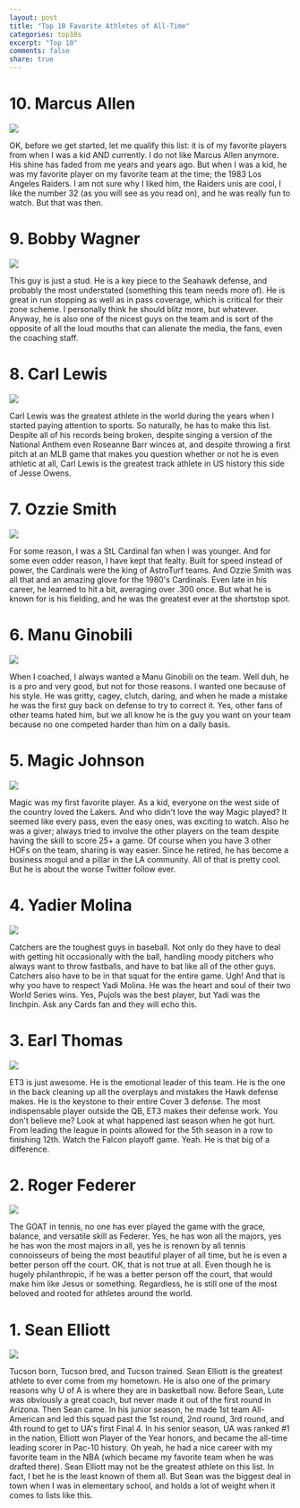```yaml
---
layout: post
title: "Top 10 Favorite Athletes of All-Time"
categories: top10s
excerpt: "Top 10"
comments: false
share: true
---
```



# 10. Marcus Allen

![](https://s-media-cache-ak0.pinimg.com/736x/5f/81/9e/5f819e84563a7199fa3bd80f8e264bd7.jpg)

OK, before we get started, let me qualify this list: it is of my favorite players from when I was a kid AND currently. I do not like Marcus Allen anymore. His shine has faded from me years and years ago. But when I was a kid, he was my favorite player on my favorite team at the time; the 1983 Los Angeles Raiders. I am not sure why I liked him, the Raiders unis are cool, I like the number 32 (as you will see as you read on), and he was really fun to watch. But that was then.

# 9. Bobby Wagner

![](http://www.seahawks.com/sites/seahawks.com/files/styles/borealis_no_limit_respondmedium/public/assets/images/imported/SEA/articleImages/players/2014/wagner-bobby/141223probowl600.jpg?itok=Jwx94RvI&timestamp=1459437769)

This guy is just a stud. He is a key piece to the Seahawk defense, and probably the most understated (something this team needs more of). He is great in run stopping as well as in pass coverage, which is critical for their zone scheme. I personally think he should blitz more, but whatever. Anyway, he is also one of the nicest guys on the team and is sort of the opposite of all the loud mouths that can alienate the media, the fans, even the coaching staff. 



# 8. Carl Lewis

![](https://s-media-cache-ak0.pinimg.com/originals/9c/64/5b/9c645b560bbc9a925bbd8a5fda680050.jpg)

Carl Lewis was the greatest athlete in the world during the years when I started paying attention to sports. So naturally, he has to make this list. Despite all of his records being broken, despite singing a version of the National Anthem even Roseanne Barr winces at, and despite throwing a first pitch at an MLB game that makes you question whether or not he is even athletic at all, Carl Lewis is the greatest track athlete in US history this side of Jesse Owens.


# 7. Ozzie Smith


![](https://az616578.vo.msecnd.net/files/responsive/embedded/any/desktop/2015/10/09/635799613600299905427028903_Smith.jpg)

For some reason, I was a StL Cardinal fan when I was younger. And for some even odder reason, I have kept that fealty.  Built for speed instead of power, the Cardinals were the king of AstroTurf teams. And Ozzie Smith was all that and an amazing glove for the 1980's Cardinals. Even late in his career, he learned to hit a bit, averaging over .300 once. But what he is known for is his fielding, and he was the greatest ever at the shortstop spot.

# 6. Manu Ginobili

![](http://nextimpulsesports.com/wp-content/uploads/2013/10/145731591-1590161.jpg)


When I coached, I always wanted a Manu Ginobili on the team. Well duh, he is a pro and very good, but not for those reasons. I wanted one because of his style. He was gritty, cagey, clutch, daring, and when he made a mistake he was the first guy back on defense to try to correct it. Yes, other fans of other teams hated him, but we all know he is the guy you want on your team because no one competed harder than him on a daily basis. 


# 5. Magic Johnson


![](http://i.cdn.turner.com/nba/nba/history/legends/magic-johnson/magic-johnson-608.jpg)



Magic was my first favorite player. As a kid, everyone on the west side of the country loved the Lakers. And who didn't love the way Magic played? It seemed like every pass, even the easy ones, was exciting to watch. Also he was a giver; always tried to involve the other players on the team despite having the skill to score 25+ a game. Of course when you have 3 other HOFs on the team, sharing is way easier. Since he retired, he has become a business mogul and a pillar in the LA community. All of that is pretty cool. But he is about the worse Twitter follow ever.






# 4. Yadier Molina

![](http://bloximages.newyork1.vip.townnews.com/stltoday.com/content/tncms/assets/v3/editorial/5/22/5220c035-0a2a-5f32-b1c4-bed25cf0bf3b/545a1631472dd.image.jpg?resize=620%2C484)


Catchers are the toughest guys in baseball. Not only do they have to deal with getting hit occasionally with the ball, handling moody pitchers who always want to throw fastballs, and have to bat like all of the other guys. Catchers also have to be in that squat for the entire game. Ugh! And that is why you have to respect Yadi Molina. He was the heart and soul of their two World Series wins. Yes, Pujols was the best player, but Yadi was the linchpin. Ask any Cards fan and they will echo this. 




# 3. Earl Thomas

![](http://www.seahawks.com/sites/seahawks.com/files/styles/borealis_gallery__full_respondmedium/public/clm_20151220_1342_1.jpg?itok=PV80qCc2&timestamp=1462652783)


ET3 is just awesome. He is the emotional leader of this team. He is the one in the back cleaning up all the overplays and mistakes the Hawk defense makes. He is the keystone to their entire Cover 3 defense. The most indispensable player outside the QB, ET3 makes their defense work. You don't believe me? Look at what happened last season when he got hurt. From leading the league in points allowed for the 5th season in a row to finishing 12th. Watch the Falcon playoff game. Yeah. He is that big of a difference. 


# 2. Roger Federer

![](https://qph.ec.quoracdn.net/main-qimg-80ab5227a1603cff918ad80de130e8ed-c)


The GOAT in tennis, no one has ever played the game with the grace, balance, and versatile skill as Federer. Yes, he has won all the majors, yes he has won the most majors in all, yes he is renown by all tennis connoisseurs of being the most beautiful player of all time, but he is even a better person off the court. OK, that is not true at all. Even though he is hugely philanthropic, if he was a better person off the court, that would make him like Jesus or something. Regardless, he is still one of the most beloved and rooted for athletes around the world. 



# 1. Sean Elliott

![](http://bloximages.chicago2.vip.townnews.com/tucson.com/content/tncms/assets/v3/editorial/8/8a/88aece22-1b24-11e2-beb3-0019bb2963f4/508359abac8e8.preview-620.jpg)

Tucson born, Tucson bred, and Tucson trained. Sean Elliott is the greatest athlete to ever come from my hometown. He is also one of the primary reasons why U of A is where they are in basketball now. Before Sean, Lute was obviously a great coach, but never made it out of the first round in Arizona. Then Sean came. In his junior season, he made 1st team All-American and led this squad past the 1st round, 2nd round, 3rd round, and 4th round to get to UA's first Final 4. In his senior season, UA was ranked #1 in the nation, Elliott won Player of the Year honors, and became the all-time leading scorer in Pac-10 history. Oh yeah, he had a nice career with my favorite team in the NBA (which became my favorite team when he was drafted there). Sean Elliott may not be the greatest athlete on this list. In fact, I bet he is the least known of them all. But Sean was the biggest deal in town when I was in elementary school, and holds a lot of weight when it comes to lists like this.






